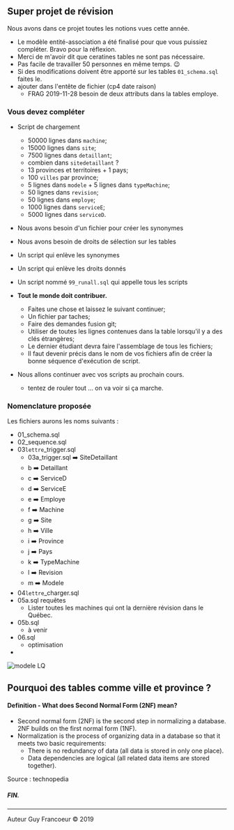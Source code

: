 ## Super projet de révision

Nous avons dans ce projet toutes les notions vues cette année.

 + Le modèle entité-association a été finalisé pour que vous puissiez compléter. Bravo pour la réflexion.
 + Merci de m'avoir dit que ceratines tables ne sont pas nécessaire.
 + Pas facile de travailler 50 personnes en même temps. :wink:
 + Si des modifications doivent être apporté sur les tables `01_schema.sql` faites le.
 + ajouter dans l'entête de fichier (cp4 date raison)
   - FRAG 2019-11-28 besoin de deux attributs dans la tables employe.
 
### Vous devez compléter 

 + Script de chargement 
   - 50000 lignes dans `machine`;
   - 15000 lignes dans `site`;
   - 7500 lignes dans `detaillant`;
   - combien dans `sitedetaillant` ?
   - 13 provinces et territoires + 1 pays;
   - 100 `villes` par province;
   - 5 lignes dans `modele` + 5 lignes dans `typeMachine`;
   - 50 lignes dans `revision`;
   - 50 lignes dans `employe`;
   - 1000 lignes dans `serviceE`;
   - 5000 lignes dans `serviceD`.
 + Nous avons besoin d'un fichier pour créer les synonymes
 + Nous avons besoin de droits de sélection sur les tables
 + Un script qui enlève les synonymes
 + Un script qui enlève les droits donnés
 + Un script nommé `99_runall.sql` qui appelle tous les scripts 
   
 + **Tout le monde doit contribuer.** 
   - Faites une chose et laissez le suivant continuer;
   - Un fichier par taches;
   - Faire des demandes fusion git;
   - Utiliser de toutes les lignes contenues dans la table lorsqu'il y a des clés étrangères;
   - Le dernier étudiant devra faire l'assemblage de tous les fichiers;
   - Il faut devenir précis dans le nom de vos fichiers afin de créer la bonne séquence d'exécution de script.
 
 + Nous allons continuer avec vos scripts au prochain cours.
   - tentez de rouler tout ... on va voir si ça marche.
 
 ### Nomenclature proposée
 
 Les fichiers aurons les noms suivants :
   + 01_schema.sql
   + 02_sequence.sql
   + 03``lettre``_trigger.sql
      - 03a_trigger.sql :arrow_right: SiteDetaillant
      - b :arrow_right: Detaillant
      - c :arrow_right: ServiceD
      - d :arrow_right: ServiceE
      - e :arrow_right: Employe
      - f :arrow_right: Machine
      - g :arrow_right: Site
      - h :arrow_right: Ville
      - i :arrow_right: Province
      - j :arrow_right: Pays
      - k :arrow_right: TypeMachine
      - l :arrow_right: Revision
      - m :arrow_right: Modele
   + 04``lettre``_charger.sql
   + 05a.sql requêtes 
      - Lister toutes les machines qui ont la dernière révision dans le Québec.
   + 05b.sql
      - à venir
   + 06.sql
      - optimisation
   +
      
 
 ![modele LQ](https://github.com/guyfrancoeur/INF3080/blob/master/labo/super/modele-lq.png)
 
 ## Pourquoi des tables comme ville et province ?
 
 #### Definition - What does Second Normal Form (2NF) mean?
   + Second normal form (2NF) is the second step in normalizing a database. 2NF builds on the first normal form (1NF).
   + Normalization is the process of organizing data in a database so that it meets two basic requirements:
     - There is no redundancy of data (all data is stored in only one place).
     - Data dependencies are logical (all related data items are stored together).
 
 Source : technopedia
 
 ##### FIN.
 ---
 Auteur Guy Francoeur :copyright: 2019
